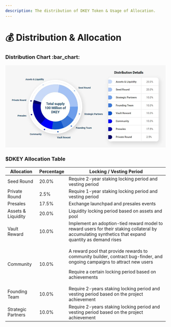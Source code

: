 ```yaml
---
description: The distribution of DKEY Token & Usage of Allocation.
---
```


# 💰 Distribution & Allocation

### Distribution Chart  :bar\_chart:&#x20;



![](../.gitbook/assets/DKEY-distribution-chart.JPG)



### $DKEY Allocation Table

| Allocation         | Percentage | Locking / Vesting Period                                                                                                                                                                             |
| ------------------ | ---------- | ---------------------------------------------------------------------------------------------------------------------------------------------------------------------------------------------------- |
| Seed Round         | 20.0%      | Require 2-year staking locking period and vesting period                                                                                                                                             |
| Private Round      | 2.5%       | Require 1-year staking locking period and vesting period                                                                                                                                             |
| Presales           | 17.5%      | Exchange launchpad and presales events                                                                                                                                                               |
| Assets & Liquidity | 20.0%      | Liquidity locking period based on assets and pool                                                                                                                                                    |
| Vault Reward       | 10.0%      | Implement an adoption-tied reward model to reward users for their staking collateral by accumulating synthetics that expand quantity as demand rises                                                 |
| Community          | 10.0%      | <p>A reward pool that provide rewards to community builder, contract bug-finder, and ongoing campaigns to attract new users </p><p></p><p>Require a certain locking period based on achievements</p> |
| Founding Team      | 10.0%      | Require 2-years staking locking period and vesting period based on the project achievement                                                                                                           |
| Strategic Partners | 10.0%      | Require 2-years staking locking period and vesting period based on the project achievement                                                                                                           |



